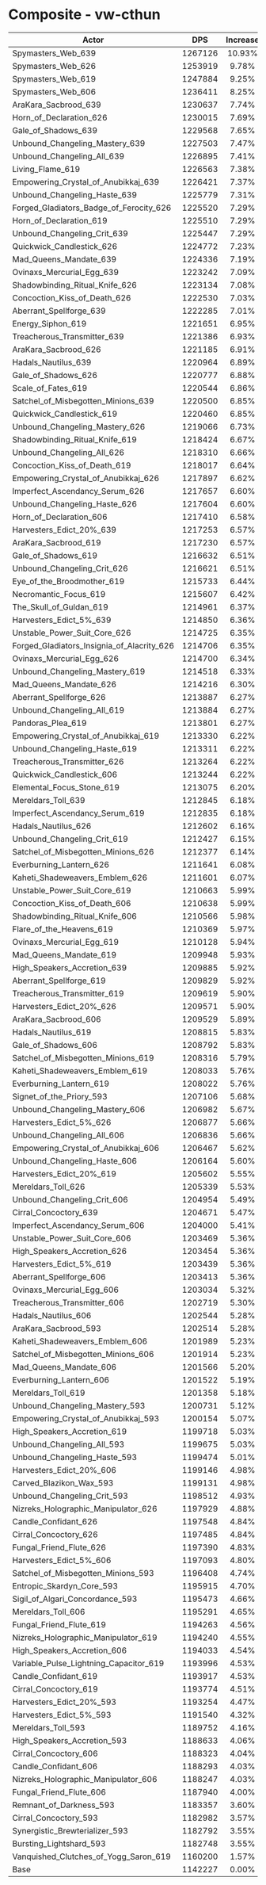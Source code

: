 # Composite - vw-cthun
| Actor | DPS | Increase |
|---|:---:|:---:|
|Spymasters_Web_639|1267126|10.93%|
|Spymasters_Web_626|1253919|9.78%|
|Spymasters_Web_619|1247884|9.25%|
|Spymasters_Web_606|1236411|8.25%|
|AraKara_Sacbrood_639|1230637|7.74%|
|Horn_of_Declaration_626|1230015|7.69%|
|Gale_of_Shadows_639|1229568|7.65%|
|Unbound_Changeling_Mastery_639|1227503|7.47%|
|Unbound_Changeling_All_639|1226895|7.41%|
|Living_Flame_619|1226563|7.38%|
|Empowering_Crystal_of_Anubikkaj_639|1226421|7.37%|
|Unbound_Changeling_Haste_639|1225779|7.31%|
|Forged_Gladiators_Badge_of_Ferocity_626|1225520|7.29%|
|Horn_of_Declaration_619|1225510|7.29%|
|Unbound_Changeling_Crit_639|1225447|7.29%|
|Quickwick_Candlestick_626|1224772|7.23%|
|Mad_Queens_Mandate_639|1224336|7.19%|
|Ovinaxs_Mercurial_Egg_639|1223242|7.09%|
|Shadowbinding_Ritual_Knife_626|1223134|7.08%|
|Concoction_Kiss_of_Death_626|1222530|7.03%|
|Aberrant_Spellforge_639|1222285|7.01%|
|Energy_Siphon_619|1221651|6.95%|
|Treacherous_Transmitter_639|1221386|6.93%|
|AraKara_Sacbrood_626|1221185|6.91%|
|Hadals_Nautilus_639|1220964|6.89%|
|Gale_of_Shadows_626|1220777|6.88%|
|Scale_of_Fates_619|1220544|6.86%|
|Satchel_of_Misbegotten_Minions_639|1220500|6.85%|
|Quickwick_Candlestick_619|1220460|6.85%|
|Unbound_Changeling_Mastery_626|1219066|6.73%|
|Shadowbinding_Ritual_Knife_619|1218424|6.67%|
|Unbound_Changeling_All_626|1218310|6.66%|
|Concoction_Kiss_of_Death_619|1218017|6.64%|
|Empowering_Crystal_of_Anubikkaj_626|1217897|6.62%|
|Imperfect_Ascendancy_Serum_626|1217657|6.60%|
|Unbound_Changeling_Haste_626|1217604|6.60%|
|Horn_of_Declaration_606|1217410|6.58%|
|Harvesters_Edict_20%_639|1217253|6.57%|
|AraKara_Sacbrood_619|1217230|6.57%|
|Gale_of_Shadows_619|1216632|6.51%|
|Unbound_Changeling_Crit_626|1216621|6.51%|
|Eye_of_the_Broodmother_619|1215733|6.44%|
|Necromantic_Focus_619|1215607|6.42%|
|The_Skull_of_Guldan_619|1214961|6.37%|
|Harvesters_Edict_5%_639|1214850|6.36%|
|Unstable_Power_Suit_Core_626|1214725|6.35%|
|Forged_Gladiators_Insignia_of_Alacrity_626|1214706|6.35%|
|Ovinaxs_Mercurial_Egg_626|1214700|6.34%|
|Unbound_Changeling_Mastery_619|1214518|6.33%|
|Mad_Queens_Mandate_626|1214216|6.30%|
|Aberrant_Spellforge_626|1213887|6.27%|
|Unbound_Changeling_All_619|1213884|6.27%|
|Pandoras_Plea_619|1213801|6.27%|
|Empowering_Crystal_of_Anubikkaj_619|1213330|6.22%|
|Unbound_Changeling_Haste_619|1213311|6.22%|
|Treacherous_Transmitter_626|1213264|6.22%|
|Quickwick_Candlestick_606|1213244|6.22%|
|Elemental_Focus_Stone_619|1213075|6.20%|
|Mereldars_Toll_639|1212845|6.18%|
|Imperfect_Ascendancy_Serum_619|1212835|6.18%|
|Hadals_Nautilus_626|1212602|6.16%|
|Unbound_Changeling_Crit_619|1212427|6.15%|
|Satchel_of_Misbegotten_Minions_626|1212377|6.14%|
|Everburning_Lantern_626|1211641|6.08%|
|Kaheti_Shadeweavers_Emblem_626|1211601|6.07%|
|Unstable_Power_Suit_Core_619|1210663|5.99%|
|Concoction_Kiss_of_Death_606|1210638|5.99%|
|Shadowbinding_Ritual_Knife_606|1210566|5.98%|
|Flare_of_the_Heavens_619|1210369|5.97%|
|Ovinaxs_Mercurial_Egg_619|1210128|5.94%|
|Mad_Queens_Mandate_619|1209948|5.93%|
|High_Speakers_Accretion_639|1209885|5.92%|
|Aberrant_Spellforge_619|1209829|5.92%|
|Treacherous_Transmitter_619|1209619|5.90%|
|Harvesters_Edict_20%_626|1209571|5.90%|
|AraKara_Sacbrood_606|1209529|5.89%|
|Hadals_Nautilus_619|1208815|5.83%|
|Gale_of_Shadows_606|1208792|5.83%|
|Satchel_of_Misbegotten_Minions_619|1208316|5.79%|
|Kaheti_Shadeweavers_Emblem_619|1208033|5.76%|
|Everburning_Lantern_619|1208022|5.76%|
|Signet_of_the_Priory_593|1207106|5.68%|
|Unbound_Changeling_Mastery_606|1206982|5.67%|
|Harvesters_Edict_5%_626|1206877|5.66%|
|Unbound_Changeling_All_606|1206836|5.66%|
|Empowering_Crystal_of_Anubikkaj_606|1206467|5.62%|
|Unbound_Changeling_Haste_606|1206164|5.60%|
|Harvesters_Edict_20%_619|1205602|5.55%|
|Mereldars_Toll_626|1205339|5.53%|
|Unbound_Changeling_Crit_606|1204954|5.49%|
|Cirral_Concoctory_639|1204671|5.47%|
|Imperfect_Ascendancy_Serum_606|1204000|5.41%|
|Unstable_Power_Suit_Core_606|1203469|5.36%|
|High_Speakers_Accretion_626|1203454|5.36%|
|Harvesters_Edict_5%_619|1203439|5.36%|
|Aberrant_Spellforge_606|1203413|5.36%|
|Ovinaxs_Mercurial_Egg_606|1203034|5.32%|
|Treacherous_Transmitter_606|1202719|5.30%|
|Hadals_Nautilus_606|1202544|5.28%|
|AraKara_Sacbrood_593|1202514|5.28%|
|Kaheti_Shadeweavers_Emblem_606|1201989|5.23%|
|Satchel_of_Misbegotten_Minions_606|1201914|5.23%|
|Mad_Queens_Mandate_606|1201566|5.20%|
|Everburning_Lantern_606|1201522|5.19%|
|Mereldars_Toll_619|1201358|5.18%|
|Unbound_Changeling_Mastery_593|1200731|5.12%|
|Empowering_Crystal_of_Anubikkaj_593|1200154|5.07%|
|High_Speakers_Accretion_619|1199718|5.03%|
|Unbound_Changeling_All_593|1199675|5.03%|
|Unbound_Changeling_Haste_593|1199474|5.01%|
|Harvesters_Edict_20%_606|1199146|4.98%|
|Carved_Blazikon_Wax_593|1199131|4.98%|
|Unbound_Changeling_Crit_593|1198512|4.93%|
|Nizreks_Holographic_Manipulator_626|1197929|4.88%|
|Candle_Confidant_626|1197548|4.84%|
|Cirral_Concoctory_626|1197485|4.84%|
|Fungal_Friend_Flute_626|1197390|4.83%|
|Harvesters_Edict_5%_606|1197093|4.80%|
|Satchel_of_Misbegotten_Minions_593|1196408|4.74%|
|Entropic_Skardyn_Core_593|1195915|4.70%|
|Sigil_of_Algari_Concordance_593|1195473|4.66%|
|Mereldars_Toll_606|1195291|4.65%|
|Fungal_Friend_Flute_619|1194263|4.56%|
|Nizreks_Holographic_Manipulator_619|1194240|4.55%|
|High_Speakers_Accretion_606|1194033|4.54%|
|Variable_Pulse_Lightning_Capacitor_619|1193996|4.53%|
|Candle_Confidant_619|1193917|4.53%|
|Cirral_Concoctory_619|1193774|4.51%|
|Harvesters_Edict_20%_593|1193254|4.47%|
|Harvesters_Edict_5%_593|1191540|4.32%|
|Mereldars_Toll_593|1189752|4.16%|
|High_Speakers_Accretion_593|1188633|4.06%|
|Cirral_Concoctory_606|1188323|4.04%|
|Candle_Confidant_606|1188293|4.03%|
|Nizreks_Holographic_Manipulator_606|1188247|4.03%|
|Fungal_Friend_Flute_606|1187940|4.00%|
|Remnant_of_Darkness_593|1183357|3.60%|
|Cirral_Concoctory_593|1182982|3.57%|
|Synergistic_Brewterializer_593|1182792|3.55%|
|Bursting_Lightshard_593|1182748|3.55%|
|Vanquished_Clutches_of_Yogg_Saron_619|1160200|1.57%|
|Base|1142227|0.00%|
